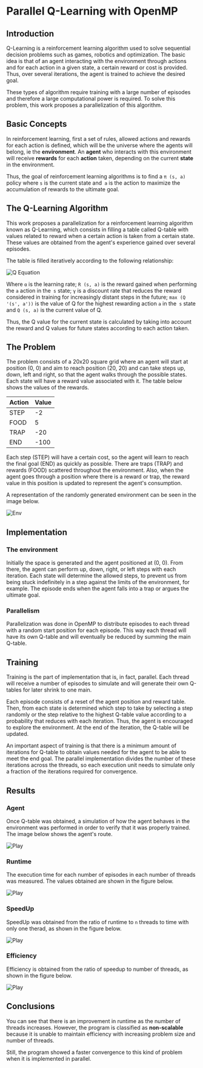 # Parallel Q-Learning with OpenMP

## Introduction

Q-Learning is a reinforcement learning algorithm used to solve sequential decision problems such as games, robotics and optimization. The basic idea is that of an agent interacting with the environment through actions and for each action in a given state, a certain reward or cost is provided. Thus, over several iterations, the agent is trained to achieve the desired goal.

These types of algorithm require training with a large number of episodes and therefore a large computational power is required. To solve this problem, this work proposes a parallelization of this algorithm.

## Basic Concepts

In reinforcement learning, first a set of rules, allowed actions and rewards for each action is defined, which will be the universe where the agents will belong, ie the **environment**. An **agent** who interacts with this environment will receive **rewards** for each **action** taken, depending on the current **state** in the environment.

Thus, the goal of reinforcement learning algorithms is to find a `π (s, a)` policy where `s` is the current state and` a` is the action to maximize the accumulation of rewards to the ultimate goal.

## The Q-Learning Algorithm

This work proposes a parallelization for a reinforcement learning algorithm known as Q-Learning, which consists in filling a table called Q-table with values related to reward when a certain action is taken from a certain state. These values are obtained from the agent's experience gained over several episodes.

The table is filled iteratively according to the following relationship:

![Q Equation](doc/images/q_eq.png)

Where `α` is the learning rate; `R (s, a)` is the reward gained when performing the `a` action in the` s` state; `γ` is a discount rate that reduces the reward considered in training for increasingly distant steps in the future; `max (Q '(s', a'))` is the value of Q for the highest rewarding action `a` in the` s` state and `Q (s, a)` is the current value of Q.

Thus, the Q value for the current state is calculated by taking into account the reward and Q values for future states according to each action taken.

## The Problem

The problem consists of a 20x20 square grid where an agent will start at position (0, 0) and aim to reach position (20, 20) and can take steps up, down, left and right, so that the agent walks through the possible states. Each state will have a reward value associated with it. The table below shows the values of the rewards.

| Action | Value |
|---|---|
|STEP|-2|
|FOOD|5|
|TRAP|-20|
|END|-100|

Each step (STEP) will have a certain cost, so the agent will learn to reach the final goal (END) as quickly as possible. There are traps (TRAP) and rewards (FOOD) scattered throughout the environment. Also, when the agent goes through a position where there is a reward or trap, the reward value in this position is updated to represent the agent's consumption.

A representation of the randomly generated environment can be seen in the image below.

![Env](doc/images/env.png)

## Implementation

### The environment

Initially the space is generated and the agent positioned at (0, 0). From there, the agent can perform up, down, right, or left steps with each iteration. Each state will determine the allowed steps, to prevent us from being stuck indefinitely in a step against the limits of the environment, for example. The episode ends when the agent falls into a trap or argues the ultimate goal.

### Parallelism

Parallelization was done in OpenMP to distribute episodes to each thread with a random start position for each episode. This way each thread will have its own Q-table and will eventually be reduced by summing the main Q-table.

## Training

Training is the part of implementation that is, in fact, parallel. Each thread will receive a number of episodes to simulate and will generate their own Q-tables for later shrink to one main.

Each episode consists of a reset of the agent position and reward table. Then, from each state is determined which step to take by selecting a step randomly or the step relative to the highest Q-table value according to a probability that reduces with each iteration. Thus, the agent is encouraged to explore the environment. At the end of the iteration, the Q-table will be updated.

An important aspect of training is that there is a minimum amount of iterations for Q-table to obtain values needed for the agent to be able to meet the end goal. The parallel implementation divides the number of these iterations across the threads, so each execution unit needs to simulate only a fraction of the iterations required for convergence.

## Results

### Agent

Once Q-table was obtained, a simulation of how the agent behaves in the environment was performed in order to verify that it was properly trained. The image below shows the agent's route.

![Play](doc/images/play.png)

### Runtime

The execution time for each number of episodes in each number of threads was measured. The values obtained are shown in the figure below.

![Play](doc/images/time.png)

### SpeedUp

SpeedUp was obtained from the ratio of runtime to `n` threads to time with only one therad, as shown in the figure below.

![Play](doc/images/speedup.png)

### Efficiency

Efficiency is obtained from the ratio of speedup to number of threads, as shown in the figure below.

![Play](doc/images/eficiency.png)

## Conclusions

You can see that there is an improvement in runtime as the number of threads increases. However, the program is classified as **non-scalable** because it is unable to maintain efficiency with increasing problem size and number of threads.

Still, the program showed a faster convergence to this kind of problem when it is implemented in parallel.

